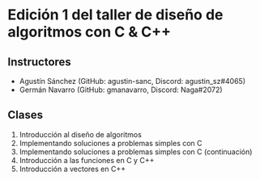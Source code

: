 # Edición 1 del taller de diseño de algoritmos con C & C++

## Instructores
- Agustín Sánchez (GitHub: agustin-sanc, Discord: agustin_sz#4065)
- Germán Navarro (GitHub: gmanavarro, Discord: Naga#2072)

## Clases

1. Introducción al diseño de algoritmos 
2. Implementando soluciones a problemas simples con C
3. Implementando soluciones a problemas simples con C (continuación) 
4. Introducción a las funciones en C y C++
5. Introducción a vectores en C++
